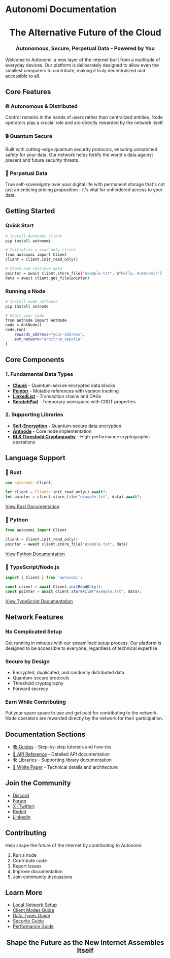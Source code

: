# Autonomi Documentation

<div align="center">
<h1>The Alternative Future of the Cloud</h1>
<h3>Autonomous, Secure, Perpetual Data - Powered by You</h3>
</div>

Welcome to Autonomi, a new layer of the internet built from a multitude of everyday devices. Our platform is deliberately designed to allow even the smallest computers to contribute, making it truly decentralized and accessible to all.

## Core Features

### 🌐 Autonomous & Distributed

Control remains in the hands of users rather than centralized entities. Node operators play a crucial role and are directly rewarded by the network itself.

### 🔒 Quantum Secure

Built with cutting-edge quantum security protocols, ensuring unmatched safety for your data. Our network helps fortify the world's data against present and future security threats.

### 💾 Perpetual Data

True self-sovereignty over your digital life with permanent storage that's not just an enticing pricing proposition - it's vital for unhindered access to your data.

## Getting Started

### Quick Start

```bash
# Install Autonomi client
pip install autonomi

# Initialize a read-only client
from autonomi import Client
client = Client.init_read_only()

# Store and retrieve data
pointer = await client.store_file("example.txt", b"Hello, Autonomi!")
data = await client.get_file(pointer)
```

### Running a Node

```bash
# Install node software
pip install antnode

# Start your node
from antnode import AntNode
node = AntNode()
node.run(
    rewards_address="your-address",
    evm_network="arbitrum_sepolia"
)
```

## Core Components

### 1. Fundamental Data Types

- [**Chunk**](guides/data_types.md#chunk) - Quantum-secure encrypted data blocks
- [**Pointer**](guides/data_types.md#pointer) - Mutable references with version tracking
- [**LinkedList**](guides/data_types.md#linkedlist) - Transaction chains and DAGs
- [**ScratchPad**](guides/data_types.md#scratchpad) - Temporary workspace with CRDT properties

### 2. Supporting Libraries

- [**Self-Encryption**](libraries/self_encryption.md) - Quantum-secure data encryption
- [**Antnode**](libraries/antnode.md) - Core node implementation
- [**BLS Threshold Cryptography**](libraries/blsttc.md) - High-performance cryptographic operations

## Language Support

### 🦀 Rust

```rust
use autonomi::Client;

let client = Client::init_read_only().await?;
let pointer = client.store_file("example.txt", data).await?;
```

[View Rust Documentation](api/rust/README.md)

### 🐍 Python

```python
from autonomi import Client

client = Client.init_read_only()
pointer = await client.store_file("example.txt", data)
```

[View Python Documentation](api/python/README.md)

### 📜 TypeScript/Node.js

```typescript
import { Client } from 'autonomi';

const client = await Client.initReadOnly();
const pointer = await client.storeFile("example.txt", data);
```

[View TypeScript Documentation](api/nodejs/README.md)

## Network Features

### No Complicated Setup

Get running in minutes with our streamlined setup process. Our platform is designed to be accessible to everyone, regardless of technical expertise.

### Secure by Design

- Encrypted, duplicated, and randomly distributed data
- Quantum-secure protocols
- Threshold cryptography
- Forward secrecy

### Earn While Contributing

Put your spare space to use and get paid for contributing to the network. Node operators are rewarded directly by the network for their participation.

## Documentation Sections

- [📚 Guides](guides/README.md) - Step-by-step tutorials and how-tos
- [🔧 API Reference](api/README.md) - Detailed API documentation
- [🛠️ Libraries](libraries/README.md) - Supporting library documentation
- [📖 White Paper](https://autonomi.com/whitepaper) - Technical details and architecture

## Join the Community

- [Discord](https://discord.gg/autonomi)
- [Forum](https://forum.autonomi.com)
- [X (Twitter)](https://twitter.com/autonomi)
- [Reddit](https://reddit.com/r/autonomi)
- [LinkedIn](https://linkedin.com/company/autonomi)

## Contributing

Help shape the future of the internet by contributing to Autonomi:

1. Run a node
2. Contribute code
3. Report issues
4. Improve documentation
5. Join community discussions

## Learn More

- [Local Network Setup](guides/local_network.md)
- [Client Modes Guide](guides/client_modes.md)
- [Data Types Guide](guides/data_types.md)
- [Security Guide](guides/security.md)
- [Performance Guide](guides/performance.md)

<div align="center">
<h2>Shape the Future as the New Internet Assembles Itself</h2>
</div>
